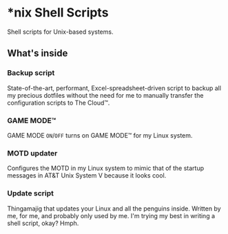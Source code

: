 # *nix Shell Scripts
Shell scripts for Unix-based systems.

## What's inside

### Backup script
State-of-the-art, performant, Excel-spreadsheet-driven script to backup all my precious dotfiles without the need for me to manually transfer the configuration scripts to The Cloud™.

### GAME MODE™
GAME MODE `ON`/`OFF` turns on GAME MODE™ for my Linux system.

### MOTD updater
Configures the MOTD in my Linux system to mimic that of the startup messages in AT&T Unix System V because it looks cool.

### Update script
Thingamajig that updates your Linux and all the penguins inside. Written by me, for me, and probably only used by me. I'm trying my best in writing a shell script, okay? Hmph.

